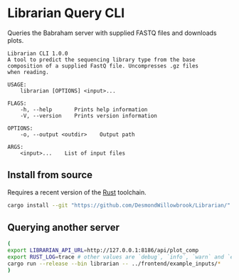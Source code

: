 # Librarian Query CLI

Queries the Babraham server with supplied FASTQ files and downloads plots.

```
Librarian CLI 1.0.0
A tool to predict the sequencing library type from the base composition of a supplied FastQ file. Uncompresses .gz files
when reading.

USAGE:
    librarian [OPTIONS] <input>...

FLAGS:
    -h, --help       Prints help information
    -V, --version    Prints version information

OPTIONS:
    -o, --output <outdir>    Output path

ARGS:
    <input>...    List of input files
```

## Install from source
Requires a recent version of the [Rust](https://rust-lang.org) toolchain. 
```bash
cargo install --git "https://github.com/DesmondWillowbrook/Librarian/" cli
```

## Querying another server
```bash
(
export LIBRARIAN_API_URL=http://127.0.0.1:8186/api/plot_comp
export RUST_LOG=trace # other values are `debug`, `info`, `warn` and `error` - default is `info`
cargo run --release --bin librarian -- ../frontend/example_inputs/*
)
```